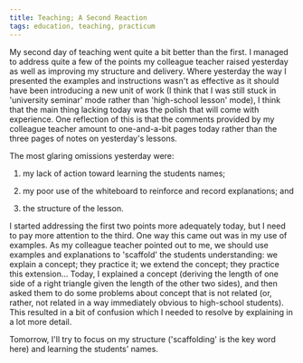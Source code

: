 ```yaml
---
title: Teaching; A Second Reaction
tags: education, teaching, practicum
---
```


My second day of teaching went quite a bit better than the first. I
managed to address quite a few of the points my colleague teacher raised
yesterday as well as improving my structure and delivery. Where
yesterday the way I presented the examples and instructions wasn't as
effective as it should have been introducing a new unit of work (I think
that I was still stuck in 'university seminar' mode rather than
'high-school lesson' mode), I think that the main thing lacking today
was the polish that will come with experience. One reflection of this is
that the comments provided by my colleague teacher amount to
one-and-a-bit pages today rather than the three pages of notes on
yesterday's lessons.

The most glaring omissions yesterday were:

1. my lack of action toward learning the students names;

2. my poor use of the whiteboard to reinforce and record explanations;
   and

3. the structure of the lesson.

I started addressing the first two points more adequately today, but I
need to pay more attention to the third. One way this came out was in my
use of examples. As my colleague teacher pointed out to me, we should
use examples and explanations to 'scaffold' the students understanding:
we explain a concept; they practice it; we extend the concept; they
practice this extension... Today, I explained a concept (deriving the
length of one side of a right triangle given the length of the other two
sides), and then asked them to do some problems about concept that is
not related (or, rather, not related in a way immediately obvious to
high-school students). This resulted in a bit of confusion which I
needed to resolve by explaining in a lot more detail.

Tomorrow, I'll try to focus on my structure ('scaffolding' is the key
word here) and learning the students' names.
